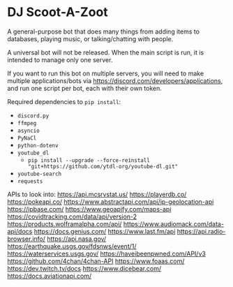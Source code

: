 # DJ Scoot-A-Zoot
A general-purpose bot that does many things from adding items to databases, playing music, or talking/chatting with people.

A universal bot will not be released. When the main script is run, it is intended to manage only one server.

If you want to run this bot on multiple servers, you will need to make multiple applications/bots via https://discord.com/developers/applications, and run one script per bot, each with their own token.

Required dependencies to `pip install`:
* `discord.py`
* `ffmpeg`
* `asyncio`
* `PyNaCl`
* `python-dotenv`
* `youtube_dl`
    * `pip install --upgrade --force-reinstall "git+https://github.com/ytdl-org/youtube-dl.git"`
* `youtube-search`
* `requests`

APIs to look into:
https://api.mcsrvstat.us/
https://playerdb.co/
https://pokeapi.co/
https://www.abstractapi.com/api/ip-geolocation-api
https://ipbase.com/
https://www.geoapify.com/maps-api
https://covidtracking.com/data/api/version-2
https://products.wolframalpha.com/api/
https://www.audiomack.com/data-api/docs
https://docs.genius.com/
https://www.last.fm/api
https://api.radio-browser.info/
https://api.nasa.gov/
https://earthquake.usgs.gov/fdsnws/event/1/
https://waterservices.usgs.gov/
https://haveibeenpwned.com/API/v3
https://github.com/4chan/4chan-API
https://www.foaas.com/
https://dev.twitch.tv/docs
https://www.dicebear.com/
https://docs.aviationapi.com/